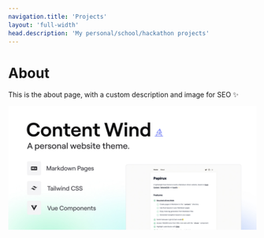 ```yaml
---
navigation.title: 'Projects'
layout: 'full-width'
head.description: 'My personal/school/hackathon projects'
---
```


# About

This is the about page, with a custom description and image for SEO :sparkles:

![Content Wind](../public/cover.jpg)
